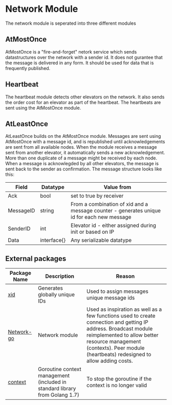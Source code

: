 # Network Module

The network module is seperated into three different modules

## AtMostOnce
AtMostOnce is a "fire-and-forget" netork service which sends datastructures over the network with a sender id. It does not gurantee that the message is delivered in any form. It should be used for data that is frequently published.

## Heartbeat
The heartbeat module detects other elevators on the network. It also sends the order cost for an elevator as part of the heartbeat. The heartbeats are sent using the AtMostOnce module.

## AtLeastOnce
AtLeastOnce builds on the AtMostOnce module. Messages are sent using AtMostOnce with a message id, and is republished until acknowledgements are sent from all available nodes. When the module receives a message sent from another elevator, it automatically sends a new acknowledgement. More than one duplicate of a message might be received by each node. 
When a message is acknowlegded by all other elevators, the message is sent back to the sender as confirmation. The message structure looks like this:

| Field     | Datatype    | Value from                                                                                 |
|-----------|-------------|--------------------------------------------------------------------------------------------|
| Ack       | bool        | set to true by receiver                                                                    |
| MessageID | string      | From a combination of xid and a message counter - generates unique id for each new message |
| SenderID  | int         | Elevator id - either assigned during init or based on IP                                   |
| Data      | interface{} | Any serializable datatype                                                                  |

## External packages
|Package Name|Description|Reason|
|------------|-----------|------|
|[xid](https://github.com/rs/xid) | Generates globally unique IDs | Used to assign messages unique message ids |
|[Network-go](https://github.com/TTK4145/Network-go) | Network module | Used as inspiration as well as a few functions used to create connection and getting IP address. Broadcast module reimplemented to allow better resource management (contexts). Peer module (heartbeats) redesigned to allow adding costs. |
|[context](https://golang.org/x/net/context)|Goroutine context management (included in standard library from Golang 1.7)|To stop the goroutine if the context is no longer valid|


